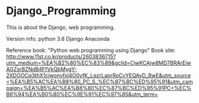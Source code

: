 # Django_Programming
This is about the Django, web programming.

Version info.
  python 3.8
  Django
  Anaconda
 
Reference book: "Python web programming using Django" 
Book site: http://www.11st.co.kr/products/2603836715?utm_medium=%EA%B2%80%EC%83%89&gclid=CjwKCAjw8MD7BRArEiwAGZsrBZNdB4FfVkQbMygY-2XDOOCq3thX1cjwonyfxl4O0yfK_LqzrLaprRoCvYEQAvD_BwE&utm_source=%EA%B5%AC%EA%B8%80_PC_S_%EC%87%BC%ED%95%91&utm_campaign=%EA%B5%AC%EA%B8%80%EC%87%BC%ED%95%91PC+%EC%B6%94%EA%B0%80%EC%9E%91%EC%97%85&utm_term=
